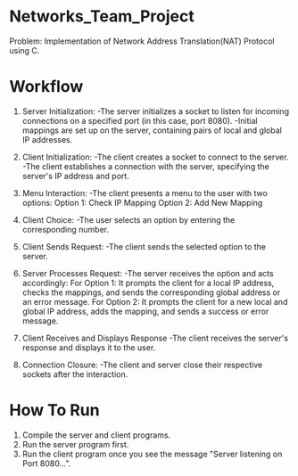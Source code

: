 # Networks_Team_Project
Problem: Implementation of Network Address Translation(NAT) Protocol using C.

# Workflow
1. Server Initialization:
-The server initializes a socket to listen for incoming connections on a specified port (in this case, port 8080).
-Initial mappings are set up on the server, containing pairs of local and global IP addresses.

2. Client Initialization:
-The client creates a socket to connect to the server.
-The client establishes a connection with the server, specifying the server's IP address and port.

3. Menu Interaction:
-The client presents a menu to the user with two options:
  Option 1: Check IP Mapping
  Option 2: Add New Mapping
  
4. Client Choice:
-The user selects an option by entering the corresponding number.

5. Client Sends Request:
-The client sends the selected option to the server.

6. Server Processes Request:
-The server receives the option and acts accordingly:
  For Option 1: It prompts the client for a local IP address, checks the mappings, and sends the corresponding global address or an error message.
  For Option 2: It prompts the client for a new local and global IP address, adds the mapping, and sends a success or error message.

7. Client Receives and Displays Response
-The client receives the server's response and displays it to the user.

8. Connection Closure:
-The client and server close their respective sockets after the interaction.

# How To Run
1. Compile the server and client programs.
2. Run the server program first.
3. Run the client program once you see the message "Server listening on Port 8080...".
